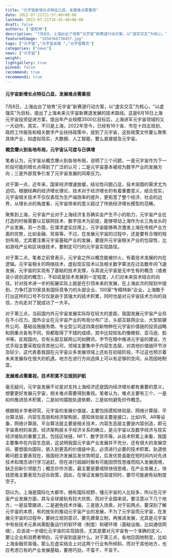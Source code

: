 ```yaml
---
title: "元宇宙新增长点特征凸显，发展难点需重视"
date: 2022-07-21T21:57:40+08:00
lastmod: 2022-07-21T16:45:40+08:00
draft: false
authors: ["盘和林"]
description: "7月8日，上海出台了培育“元宇宙”新赛道行动方案，以“虚实交互”为核心，“以虚强实”为目标，提出了上海未来元宇宙新赛道发展的技术路线。这是6月16日上海元宇宙投资促进方案，提出年产业规模3500亿目标后，上海进军元宇宙领域的又一大动作。"
featuredImage: "1658366730457.jpg"
tags: ["元宇宙","元宇宙发展 ","元宇宙概念"]
categories: ["news"]
news: ["元宇宙"]
weight: 
lightgallery: true
pinned: false
recommend: true
recommend1: true
---
```


#### 元宇宙新增长点特征凸显，发展难点需重视

7月8日，上海出台了培育“元宇宙”新赛道行动方案，以“虚实交互”为核心，“以虚强实”为目标，提出了上海未来元宇宙新赛道发展的技术路线。这是6月16日上海元宇宙投资促进方案，提出年产业规模3500亿目标后，上海进军元宇宙领域的又一大动作。其实，不只是上海，2022年至今，已经有16个省、市在十四五规划、政府工作报告和相关数字产业扶持政策中，提到了元宇宙，这些政策文件要么聚焦具体产业，如虚拟现实，大数据、人工智能，要么直接提及元宇宙。

**概念爆火到各地布局，元宇宙认可度与日俱增**

笔者认为，元宇宙从概念爆火到各地布局，说明了三个问题，一是元宇宙作为下一阶段可能的增长点得到了广泛的认可；二是元宇宙基本被视为数字产业的发展方向；三是外部竞争引发了元宇宙发展的同辈压力。

对于第一点，近年来，国家经济增速放缓，结论性问题凸显，技术突围的需求尤为迫切。根据经典的经济增长理论，技术对于经济增长的有着重要意义，结合现实，元宇宙相关技术不仅仅表现为生产端效率的提升，更拓宽了整个经济、社会的边界，从增长点的角度看，元宇宙带来的意义超过了传统经济增长模型的范畴。

聚焦到上海，元宇宙产业对于上海经济复苏确实会产生不小的助力，元宇宙产业在打造的时候需要以互联网技术、数字技术为前提，能够带动上海作为长三角龙头的产业发展。另一方面，在谋求虚实应用上，元宇宙能够再次激发上海在传统产业方面的优势，比如金融、贸易等。不过，在发展元宇宙的过程中，还是要有合理的规划布局，尤其要注重元宇宙基础产业的发展，要提升元宇宙相关产业的包容性，比如游戏产业和区块链技术，要制定可行的元宇宙实现路径。

对于第二点，笔者之前曾表示，元宇宙之所以概念能被炒火，有着技术发展的内在逻辑。元宇宙相关的网络技术，虚拟现实技术以及相关数字算法在过去数年间飞速发展，元宇宙的实现有了基础的技术支撑，与其说元宇宙是无中生有的概念（或者说小说创造的概念），不如说是技术发展到一定程度，人们对未来技术结合的向往。针对技术进一步的拓展实际上就是在引领未来的发展，在上海此次的规划中提到，力争打造10家具有国际竞争力的头部企业、100家“专精特新”企业，上海敢于打出这样的口号不仅仅是由于其强大的技术积累，同时也是对元宇宙技术方向的自信，方向走对了就成功了一大半。

对于第三点，当前国内外元宇宙发展实际存在较大的差距，我国发展元宇宙产业存在不小压力。国外企业在元宇宙产业的布局分布广泛，头部互联网企业、大型软硬件公司、基础设施服务商、专业型公司这四类创新物种在元宇宙价值链的投资战略和侧重点各有不同，但都取得了不错的成绩，其中比较知名的像微软、亚马逊、脸书等。反观国内，仅有头部互联网公司如腾讯、字节在暗中推进元宇宙的建设，方式手段主要采取投资其他公司，领域主要集中于内容生态层，对其他价值链环节涉及较少，这代表着我国在元宇宙众多发展领域上还处在初级阶段，不过这也预示着未来发展存在很大的机遇，地方在进行方向选择上可以有足够的空间，从而因地制宜。

**发展难点需重视，技术积累不忘规则护航**

毫无疑问，元宇宙发展不论是对支持上海经济还是国内经济增长都有重要的意义，想要更好发展元宇宙，相关难点需要得到重视。笔者认为，难点主要有三个，一是如何推进技术积累，二是如何摆脱轨道依赖，三是如何避免炒作概念。

根据相关学者研究，元宇宙的发展价值链，主要包括感知体验层、网络计算层、平台算法层、内容生态层和经济架构层，感知体验层主要是接口，比如VR、AR等设备，网络计算层、平台算法层主要是相关技术，内容生态层主要是内容创造，即元宇宙素材的来源，经济架构层关乎经济关系的确立，是元宇宙以及数字经济与现实经济接轨的重要工具，包括区块链、NFT、数字货币等。从技术积累上来看，我国主要集中在内容生态层，这说明我国元宇宙产业发展并不充分，还有很大的发展空间，要想面向国际，嵌入到更高的价值链中去，必须进行必要的技术积累。轨道依赖问题主要表现在，我国经济发展后发优势明显，后发优势虽能在短时间内对先进技术和理念进行学习追赶，但在进行超越时极有可能因惯性思维而陷入发展困境，缺乏创新引领能力；概念炒作方面，最主要是要戒除快钱思维，在产业发展上，快钱思维主要表现为迎合政策，因此，在保证发展包容度同时，要尽可能避免钻制度空子。

窃以为，上海是国际化大都市，拥有国际视野，懂元宇宙的人比较多，所以在元宇宙产业发展方面，其与全球接轨有较大优势。而对于全国来说，要注意以下几个地方，一是监管跟进，二是避免技术诈骗，三是嵌入场景。对于前两点，要深刻了解元宇宙的本质，有的放矢的推动元宇宙产业的发展，不为了元宇宙而元宇宙，在发展元宇宙的过程中，要树立规则意识，要先建章立制，再推进发展，尤其是元宇宙中有些技术元素尚需配备运行的软环境（制度）和硬环境（基础设施，比如通信网络），应该进一步细化元宇宙的实现路径，尤其是要对元宇宙有一个准确的定义，要让企业和消费者明白，元宇宙到底是什么。对于第三点，各地应因地制宜，比如上海金融贸易强，那么在虚实结合上对这两个行业有所倾斜，而对于其他地方，也应考虑已有的产业发展基础，要用巧劲，不蛮干，不盲干。